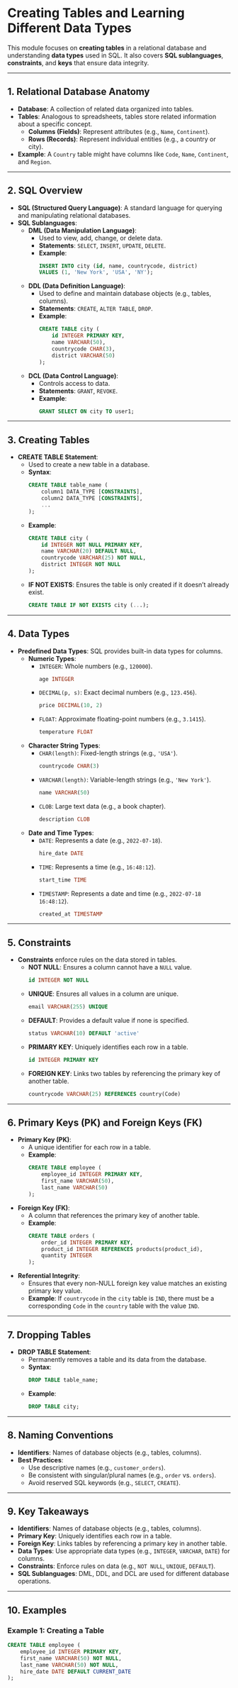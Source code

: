 # Creating Tables and Learning Different Data Types

This module focuses on **creating tables** in a relational database and understanding **data types** used in SQL. It also covers **SQL sublanguages**, **constraints**, and **keys** that ensure data integrity.

---

## 1. **Relational Database Anatomy**
- **Database**: A collection of related data organized into tables.
- **Tables**: Analogous to spreadsheets, tables store related information about a specific concept.
  - **Columns (Fields)**: Represent attributes (e.g., `Name`, `Continent`).
  - **Rows (Records)**: Represent individual entities (e.g., a country or city).
- **Example**: A `Country` table might have columns like `Code`, `Name`, `Continent`, and `Region`.

---

## 2. **SQL Overview**
- **SQL (Structured Query Language)**: A standard language for querying and manipulating relational databases.
- **SQL Sublanguages**:
  - **DML (Data Manipulation Language)**:
    - Used to view, add, change, or delete data.
    - **Statements**: `SELECT`, `INSERT`, `UPDATE`, `DELETE`.
    - **Example**:
      ```sql
      INSERT INTO city (id, name, countrycode, district)
      VALUES (1, 'New York', 'USA', 'NY');
      ```
  - **DDL (Data Definition Language)**:
    - Used to define and maintain database objects (e.g., tables, columns).
    - **Statements**: `CREATE`, `ALTER TABLE`, `DROP`.
    - **Example**:
      ```sql
      CREATE TABLE city (
          id INTEGER PRIMARY KEY,
          name VARCHAR(50),
          countrycode CHAR(3),
          district VARCHAR(50)
      );
      ```
  - **DCL (Data Control Language)**:
    - Controls access to data.
    - **Statements**: `GRANT`, `REVOKE`.
    - **Example**:
      ```sql
      GRANT SELECT ON city TO user1;
      ```

---

## 3. **Creating Tables**
- **CREATE TABLE Statement**:
  - Used to create a new table in a database.
  - **Syntax**:
    ```sql
    CREATE TABLE table_name (
        column1 DATA_TYPE [CONSTRAINTS],
        column2 DATA_TYPE [CONSTRAINTS],
        ...
    );
    ```
  - **Example**:
    ```sql
    CREATE TABLE city (
        id INTEGER NOT NULL PRIMARY KEY,
        name VARCHAR(20) DEFAULT NULL,
        countrycode VARCHAR(25) NOT NULL,
        district INTEGER NOT NULL
    );
    ```
  - **IF NOT EXISTS**: Ensures the table is only created if it doesn’t already exist.
    ```sql
    CREATE TABLE IF NOT EXISTS city (...);
    ```

---

## 4. **Data Types**
- **Predefined Data Types**: SQL provides built-in data types for columns.
  - **Numeric Types**:
    - `INTEGER`: Whole numbers (e.g., `120000`).
      ```sql
      age INTEGER
      ```
    - `DECIMAL(p, s)`: Exact decimal numbers (e.g., `123.456`).
      ```sql
      price DECIMAL(10, 2)
      ```
    - `FLOAT`: Approximate floating-point numbers (e.g., `3.1415`).
      ```sql
      temperature FLOAT
      ```
  - **Character String Types**:
    - `CHAR(length)`: Fixed-length strings (e.g., `'USA'`).
      ```sql
      countrycode CHAR(3)
      ```
    - `VARCHAR(length)`: Variable-length strings (e.g., `'New York'`).
      ```sql
      name VARCHAR(50)
      ```
    - `CLOB`: Large text data (e.g., a book chapter).
      ```sql
      description CLOB
      ```
  - **Date and Time Types**:
    - `DATE`: Represents a date (e.g., `2022-07-18`).
      ```sql
      hire_date DATE
      ```
    - `TIME`: Represents a time (e.g., `16:48:12`).
      ```sql
      start_time TIME
      ```
    - `TIMESTAMP`: Represents a date and time (e.g., `2022-07-18 16:48:12`).
      ```sql
      created_at TIMESTAMP
      ```

---

## 5. **Constraints**
- **Constraints** enforce rules on the data stored in tables.
  - **NOT NULL**: Ensures a column cannot have a `NULL` value.
    ```sql
    id INTEGER NOT NULL
    ```
  - **UNIQUE**: Ensures all values in a column are unique.
    ```sql
    email VARCHAR(255) UNIQUE
    ```
  - **DEFAULT**: Provides a default value if none is specified.
    ```sql
    status VARCHAR(10) DEFAULT 'active'
    ```
  - **PRIMARY KEY**: Uniquely identifies each row in a table.
    ```sql
    id INTEGER PRIMARY KEY
    ```
  - **FOREIGN KEY**: Links two tables by referencing the primary key of another table.
    ```sql
    countrycode VARCHAR(25) REFERENCES country(Code)
    ```

---

## 6. **Primary Keys (PK) and Foreign Keys (FK)**
- **Primary Key (PK)**:
  - A unique identifier for each row in a table.
  - **Example**:
    ```sql
    CREATE TABLE employee (
        employee_id INTEGER PRIMARY KEY,
        first_name VARCHAR(50),
        last_name VARCHAR(50)
    );
    ```
- **Foreign Key (FK)**:
  - A column that references the primary key of another table.
  - **Example**:
    ```sql
    CREATE TABLE orders (
        order_id INTEGER PRIMARY KEY,
        product_id INTEGER REFERENCES products(product_id),
        quantity INTEGER
    );
    ```
- **Referential Integrity**:
  - Ensures that every non-NULL foreign key value matches an existing primary key value.
  - **Example**: If `countrycode` in the `city` table is `IND`, there must be a corresponding `Code` in the `country` table with the value `IND`.

---

## 7. **Dropping Tables**
- **DROP TABLE Statement**:
  - Permanently removes a table and its data from the database.
  - **Syntax**:
    ```sql
    DROP TABLE table_name;
    ```
  - **Example**:
    ```sql
    DROP TABLE city;
    ```

---

## 8. **Naming Conventions**
- **Identifiers**: Names of database objects (e.g., tables, columns).
- **Best Practices**:
  - Use descriptive names (e.g., `customer_orders`).
  - Be consistent with singular/plural names (e.g., `order` vs. `orders`).
  - Avoid reserved SQL keywords (e.g., `SELECT`, `CREATE`).

---

## 9. **Key Takeaways**
- **Identifiers**: Names of database objects (e.g., tables, columns).
- **Primary Key**: Uniquely identifies each row in a table.
- **Foreign Key**: Links tables by referencing a primary key in another table.
- **Data Types**: Use appropriate data types (e.g., `INTEGER`, `VARCHAR`, `DATE`) for columns.
- **Constraints**: Enforce rules on data (e.g., `NOT NULL`, `UNIQUE`, `DEFAULT`).
- **SQL Sublanguages**: DML, DDL, and DCL are used for different database operations.

---

## 10. **Examples**
### Example 1: Creating a Table
```sql
CREATE TABLE employee (
    employee_id INTEGER PRIMARY KEY,
    first_name VARCHAR(50) NOT NULL,
    last_name VARCHAR(50) NOT NULL,
    hire_date DATE DEFAULT CURRENT_DATE
);